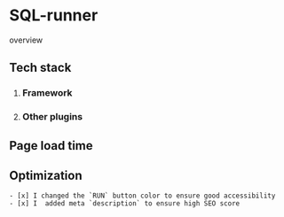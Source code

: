 # SQL-runner

overview

## Tech stack
 1. ### Framework 
 2. ### Other plugins

## Page load time

## Optimization
    - [x] I changed the `RUN` button color to ensure good accessibility   
    - [x] I  added meta `description` to ensure high SEO score